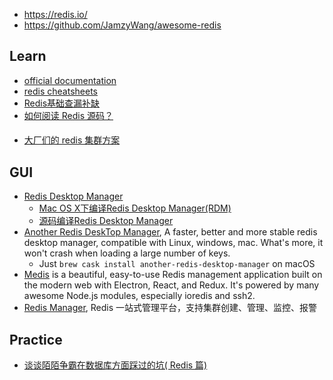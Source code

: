- https://redis.io/
- https://github.com/JamzyWang/awesome-redis



## Learn
- [official documentation](https://redis.io/documentation)
- [redis cheatsheets](https://github.com/LeCoupa/awesome-cheatsheets/blob/master/databases/redis.sh)
- [Redis基础查漏补缺](https://zhuanlan.zhihu.com/p/90922969)
- [如何阅读 Redis 源码？](http://blog.huangz.me/diary/2014/how-to-read-redis-source-code.html)
#### 
- [大厂们的 redis 集群方案](https://www.cnblogs.com/me115/p/9043420.html)



## GUI
- [Redis Desktop Manager](https://github.com/uglide/RedisDesktopManager/)
  - [Mac OS X下编译Redis Desktop Manager(RDM)](https://onew.me/2018/03/29/mac-compile-RDM/)
  - [源码编译Redis Desktop Manager](https://kany.me/2019/10/10/compile-redis-desktop-manager/)
- [Another Redis DeskTop Manager](https://github.com/qishibo/AnotherRedisDesktopManager/), A faster, better and more stable redis desktop manager, compatible with Linux, windows, mac. What's more, it won't crash when loading a large number of keys.
  - Just `brew cask install another-redis-desktop-manager` on macOS
- [Medis](https://github.com/luin/medis) is a beautiful, easy-to-use Redis management application built on the modern web with Electron, React, and Redux. It's powered by many awesome Node.js modules, especially ioredis and ssh2.
- [Redis Manager](https://github.com/ngbdf/redis-manager), Redis 一站式管理平台，支持集群创建、管理、监控、报警



## Practice
- [谈谈陌陌争霸在数据库方面踩过的坑( Redis 篇)](https://blog.codingnow.com/2014/03/mmzb_redis.html)
